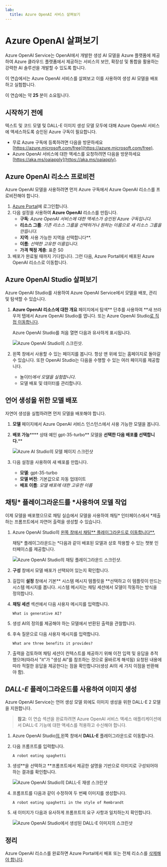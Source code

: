 ```yaml
---
lab:
  title: Azure OpenAI 서비스 살펴보기
---
```


# Azure OpenAI 살펴보기

Azure OpenAI Service는 OpenAI에서 개발한 생성 AI 모델을 Azure 플랫폼에 제공하여 Azure 클라우드 플랫폼에서 제공하는 서비스의 보안, 확장성 및 통합을 활용하는 강력한 AI 솔루션을 개발할 수 있도록 합니다.

이 연습에서는 Azure OpenAI 서비스를 살펴보고 이를 사용하여 생성 AI 모델을 배포하고 실험합니다.

이 연습에는 약 **25** 분이 소요됩니다.

## 시작하기 전에

텍스트 및 코드 모델 및 DALL-E 이미지 생성 모델 모두에 대해 Azure OpenAI 서비스에 액세스하도록 승인된 Azure 구독이 필요합니다.

- 무료 Azure 구독에 등록하려면 다음을 방문하세요 [https://azure.microsoft.com/free](https://azure.microsoft.com/free).
- Azure OpenAI 서비스에 대한 액세스를 요청하려면 다음을 방문하세요 [https://aka.ms/oaiapply](https://aka.ms/oaiapply).

## Azure OpenAI 리소스 프로비전

Azure OpenAI 모델을 사용하려면 먼저 Azure 구독에서 Azure OpenAI 리소스를 프로비전해야 합니다.

1. [Azure Portal](https://portal.azure.com)에 로그인합니다.
2. 다음 설정을 사용하여 **Azure OpenAI** 리소스를 만듭니다.
    - **구독**: *Azure OpenAI 서비스에 대한 액세스가 승인된 Azure 구독입니다.*
    - **리소스 그룹**: *기존 리소스 그룹을 선택하거나 원하는 이름으로 새 리소스 그룹을 만듭니다.*
    - **지역**: 사용 가능한 지역을 선택합니다**.
    - **이름**: *선택한 고유한 이름입니다.*
    - **가격 책정 계층**: 표준 S0
3. 배포가 완료될 때까지 기다립니다. 그런 다음, Azure Portal에서 배포된 Azure OpenAI 리소스로 이동합니다.

## Azure OpenAI Studio 살펴보기

Azure OpenAI Studio를 사용하여 Azure OpenAI Service에서 모델을 배포, 관리 및 탐색할 수 있습니다.

1. **Azure OpenAI 리소스에 대한 개요** 페이지에서 탐색** 단추를 사용하여 **새 브라우저 탭에서 Azure OpenAI Studio를 엽니다. 또는 Azure OpenAI Studio[로 직접 이동합니다](https://oai.azure.com/).

    Azure OpenAI Studio를 처음 열면 다음과 유사하게 표시됩니다.

    ![Azure OpenAI Studio의 스크린샷.](./media/generative-ai/ai-studio.png)

1. 왼쪽 창에서 사용할 수 있는 페이지를 봅니다. 항상 맨 위에 있는 홈페이지로 돌아갈 수 있습니다. 또한 OpenAI Studio는 다음을 수행할 수 있는 여러 페이지를 제공합니다.
    - 놀이터*에서 모델을 실험합니다*.
    - 모델 배포 및 데이터를 관리합니다.

## 언어 생성을 위한 모델 배포

자연어 생성을 실험하려면 먼저 모델을 배포해야 합니다.

1. **모델** 페이지에서 Azure OpenAI 서비스 인스턴스에서 사용 가능한 모델을 봅니다.
1. **배포 가능****** 상태 예인 gpt-35-turbo** 모델을 **선택한 다음 배포를 선택합니다.****

    ![Azure AI Studio의 모델 페이지 스크린샷](./media/generative-ai/deploy-model.png)

1. 다음 설정을 사용하여 새 배포를 만듭니다.
    - **모델**: gpt-35-turbo
    - **모델 버전**: 기본값으로 자동 업데이트
    - **배포 이름**: *모델 배포에 대한 고유한 이름*

## 채팅* 플레이그라운드를 *사용하여 모델 작업

이제 모델을 배포했으므로 채팅 실습에서 모델을 사용하여 채팅* 인터페이스에서 *제출하는 프롬프트에서 자연어 출력을 생성할 수 있습니다.

1. Azure OpenAI Studio의 [왼쪽 창에서 채팅** 플레이그라운드로 이동합니다**.](https://oai.azure.com/)

    채팅* 플레이그라운드는 *다음과 같이 배포된 모델과 상호 작용할 수 있는 챗봇 인터페이스를 제공합니다.

    ![Azure OpenAI Studio의 채팅 플레이그라운드 스크린샷.](./media/generative-ai/chat-playground.png)

1. **구성** 창에서 모델 배포가 선택되어 있는지 확인합니다.
1. 길잡이 **설정** 창에서 기본** 시스템 메시지 템플릿을 **선택하고 이 템플릿이 만드는 시스템 메시지를 봅니다. 시스템 메시지는 채팅 세션에서 모델이 작동하는 방식을 정의합니다.
1. **채팅 세션** 섹션에서 다음 사용자 메시지를 입력합니다.

    ```
   What is generative AI?
    ```

1. 생성 AI의 정의를 제공해야 하는 모델에서 반환된 출력을 관찰합니다.
1. 후속 질문으로 다음 사용자 메시지를 입력합니다.

    ```
   What are three benefits it provides?
    ```

1. 출력을 검토하여 채팅 세션이 컨텍스트를 제공하기 위해 이전 입력 및 응답을 추적했으며(따라서 "it"가 "생성 AI"를 참조하는 것으로 올바르게 해석됨) 요청된 내용에 따라 적절한 응답을 제공한다는 점을 확인합니다(생성 AI의 세 가지 이점을 반환해야 함).

## *DALL-E* 플레이그라운드를 사용하여 이미지 생성

Azure OpenAI Service는 언어 생성 모델 외에도 이미지 생성을 위한 DALL-E 2 모델을 지원합니다.

> **참고**: 이 연습 섹션을 완료하려면 Azure OpenAI 서비스 액세스 애플리케이션에서 DALL-E 기능에 대한 액세스를 적용하고 수신해야 합니다.

1. Azure OpenAI Studio[의 ](https://oai.azure.com/)왼쪽 창에서 **DALL-E** 플레이그라운드로 이동합니다.
1. 다음 프롬프트를 입력합니다.

    ```
    A robot eating spaghetti
    ```

1. 생성**을 선택하고 **프롬프트에서 제공한 설명을 기반으로 이미지로 구성되어야 하는 결과를 확인합니다.

    ![Azure OpenAI Studio의 DALL-E 재생 스크린샷](./media/generative-ai/dall-e-playground.png)

1. 프롬프트를 다음과 같이 수정하여 두 번째 이미지를 생성합니다.

    ```
    A robot eating spaghetti in the style of Rembrandt
    ```
1. 새 이미지가 다음과 유사하게 프롬프트의 요구 사항과 일치하는지 확인합니다.

    ![Azure OpenAI Studio에서 생성된 DALL-E 이미지의 스크린샷](./media/generative-ai/dall-e-results.png)

## 정리

Azure OpenAI 리소스를 완료하면 Azure Portal에서 배포 또는 전체 리소스를 [삭제해야 합니다](https://portal.azure.com/?azure-portal=true).
